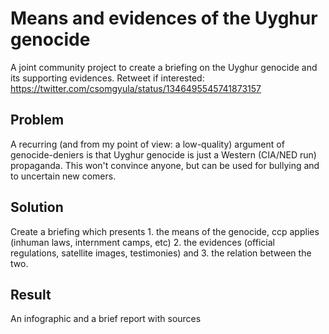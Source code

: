 # Means and evidences of the Uyghur genocide

A joint community project to create a briefing on the Uyghur genocide and its supporting evidences. Retweet if interested: https://twitter.com/csomgyula/status/1346495545741873157

## Problem

A recurring (and from my point of view: a low-quality) argument of genocide-deniers is that Uyghur genocide is just a Western (CIA/NED run) propaganda. This won't convince anyone, but can be used for bullying and to uncertain new comers.

## Solution

Create a briefing which presents 1. the means of the genocide, ccp applies (inhuman laws, internment camps, etc) 2. the evidences (official regulations, satellite images, testimonies) and 3. the relation between the two.

## Result

An infographic and a brief report with sources

